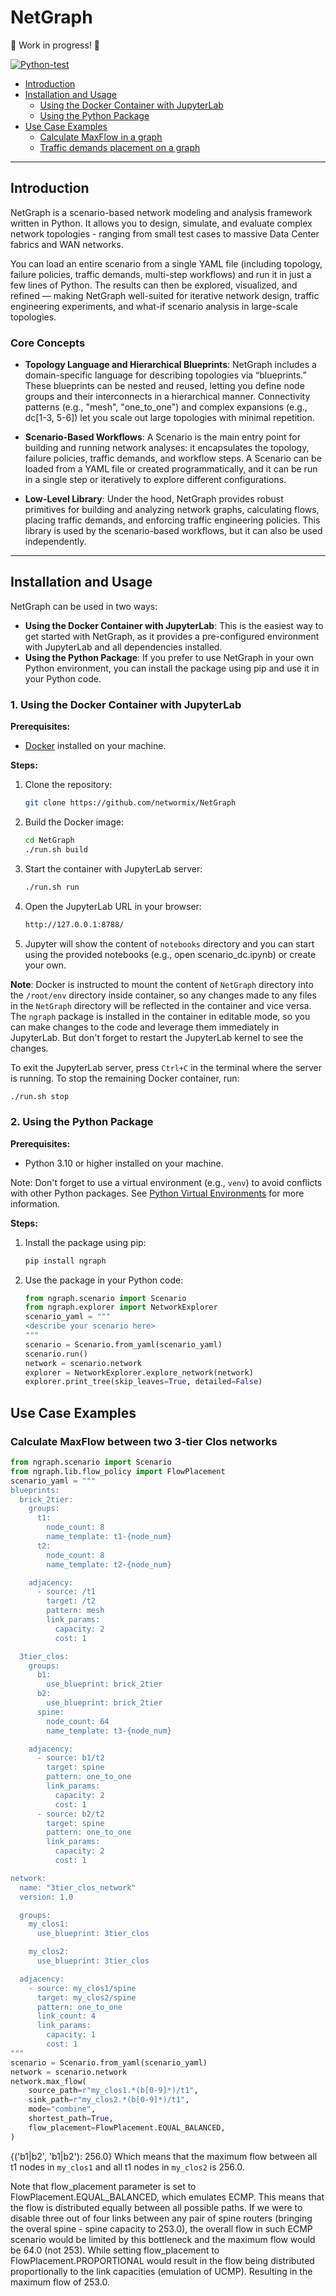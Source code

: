 # NetGraph

🚧 Work in progress! 🚧

[![Python-test](https://github.com/networmix/NetGraph/actions/workflows/python-test.yml/badge.svg?branch=main)](https://github.com/networmix/NetGraph/actions/workflows/python-test.yml)

- [Introduction](#introduction)
- [Installation and Usage](#installation-and-usage)
    - [Using the Docker Container with JupyterLab](#1-using-the-docker-container-with-jupyterlab)
    - [Using the Python Package](#2-using-the-python-package)
- [Use Case Examples](#use-case-examples)
    - [Calculate MaxFlow in a graph](#calculate-maxflow-in-a-graph)
    - [Traffic demands placement on a graph](#traffic-demands-placement-on-a-graph)

---

## Introduction

NetGraph is a scenario-based network modeling and analysis framework written in Python. It allows you to design, simulate, and evaluate complex network topologies - ranging from small test cases to massive Data Center fabrics and WAN networks.

You can load an entire scenario from a single YAML file (including topology, failure policies, traffic demands, multi-step workflows) and run it in just a few lines of Python. The results can then be explored, visualized, and refined — making NetGraph well-suited for iterative network design, traffic engineering experiments, and what-if scenario analysis in large-scale topologies.

### Core Concepts

- **Topology Language and Hierarchical Blueprints**:
NetGraph includes a domain-specific language for describing topologies via “blueprints.” These blueprints can be nested and reused, letting you define node groups and their interconnects in a hierarchical manner. Connectivity patterns (e.g., "mesh", "one_to_one") and complex expansions (e.g., dc[1-3, 5-6]) let you scale out large topologies with minimal repetition.

- **Scenario-Based Workflows**:
A Scenario is the main entry point for building and running network analyses: it encapsulates the topology, failure policies, traffic demands, and workflow steps. A Scenario can be loaded from a YAML file or created programmatically, and it can be run in a single step or iteratively to explore different configurations.

- **Low-Level Library**:
Under the hood, NetGraph provides robust primitives for building and analyzing network graphs, calculating flows, placing traffic demands, and enforcing traffic engineering policies. This library is used by the scenario-based workflows, but it can also be used independently.

---

## Installation and Usage

NetGraph can be used in two ways:
- **Using the Docker Container with JupyterLab**: This is the easiest way to get started with NetGraph, as it provides a pre-configured environment with JupyterLab and all dependencies installed.
- **Using the Python Package**: If you prefer to use NetGraph in your own Python environment, you can install the package using pip and use it in your Python code.

### 1. Using the Docker Container with JupyterLab

**Prerequisites:**

- [Docker](https://docs.docker.com/get-docker/) installed on your machine.

**Steps:**

1. Clone the repository:

    ```bash
    git clone https://github.com/networmix/NetGraph
    ```

2. Build the Docker image:

    ```bash
    cd NetGraph
    ./run.sh build
    ```

3. Start the container with JupyterLab server:

    ```bash
    ./run.sh run
    ```

4. Open the JupyterLab URL in your browser:

    ```bash
    http://127.0.0.1:8788/
    ```

5. Jupyter will show the content of `notebooks` directory and you can start using the provided notebooks (e.g., open scenario_dc.ipynb) or create your own.

**Note**: Docker is instructed to mount the content of `NetGraph` directory into the `/root/env` directory inside container, so any changes made to any files in the `NetGraph` directory will be reflected in the container and vice versa. The `ngraph` package is installed in the container in editable mode, so you can make changes to the code and leverage them immediately in JupyterLab. But don't forget to restart the JupyterLab kernel to see the changes.

To exit the JupyterLab server, press `Ctrl+C` in the terminal where the server is running. To stop the remaining Docker container, run:

```bash
./run.sh stop
```

### 2. Using the Python Package

**Prerequisites:**

- Python 3.10 or higher installed on your machine.

Note: Don't forget to use a virtual environment (e.g., `venv`) to avoid conflicts with other Python packages. See [Python Virtual Environments](https://docs.python.org/3/library/venv.html) for more information.

**Steps:**

1. Install the package using pip:

    ```bash
    pip install ngraph
    ```

2. Use the package in your Python code:

    ```python
    from ngraph.scenario import Scenario
    from ngraph.explorer import NetworkExplorer
    scenario_yaml = """
    <describe your scenario here>
    """
    scenario = Scenario.from_yaml(scenario_yaml)
    scenario.run()
    network = scenario.network
    explorer = NetworkExplorer.explore_network(network)
    explorer.print_tree(skip_leaves=True, detailed=False)
    ```

## Use Case Examples

### Calculate MaxFlow between two 3-tier Clos networks

```python
from ngraph.scenario import Scenario
from ngraph.lib.flow_policy import FlowPlacement
scenario_yaml = """
blueprints:
  brick_2tier:
    groups:
      t1:
        node_count: 8
        name_template: t1-{node_num}
      t2:
        node_count: 8
        name_template: t2-{node_num}

    adjacency:
      - source: /t1
        target: /t2
        pattern: mesh
        link_params:
          capacity: 2
          cost: 1

  3tier_clos:
    groups:
      b1:
        use_blueprint: brick_2tier
      b2:
        use_blueprint: brick_2tier
      spine:
        node_count: 64
        name_template: t3-{node_num}

    adjacency:
      - source: b1/t2
        target: spine
        pattern: one_to_one
        link_params:
          capacity: 2
          cost: 1
      - source: b2/t2
        target: spine
        pattern: one_to_one
        link_params:
          capacity: 2
          cost: 1

network:
  name: "3tier_clos_network"
  version: 1.0

  groups:
    my_clos1:
      use_blueprint: 3tier_clos

    my_clos2:
      use_blueprint: 3tier_clos

  adjacency:
    - source: my_clos1/spine
      target: my_clos2/spine
      pattern: one_to_one
      link_count: 4
      link_params:
        capacity: 1
        cost: 1
"""
scenario = Scenario.from_yaml(scenario_yaml)
network = scenario.network
network.max_flow(
    source_path=r"my_clos1.*(b[0-9]*)/t1",
    sink_path=r"my_clos2.*(b[0-9]*)/t1",
    mode="combine",
    shortest_path=True,
    flow_placement=FlowPlacement.EQUAL_BALANCED,
)
```
{('b1|b2', 'b1|b2'): 256.0}
Which means that the maximum flow between all t1 nodes in `my_clos1` and all t1 nodes in `my_clos2` is 256.0.

Note that flow_placement parameter is set to FlowPlacement.EQUAL_BALANCED, which emulates ECMP. This means that the flow is distributed equally between all possible paths. If we were to disable three out of four links between any pair of spine routers (bringing the overal spine - spine capacity to 253.0), the overall flow in such ECMP scenario would be limited by this bottleneck and the maximum flow would be 64.0 (not 253). While setting flow_placement to FlowPlacement.PROPORTIONAL would result in the flow being distributed proportionally to the link capacities (emulation of UCMP). Resulting in the maximum flow of 253.0.